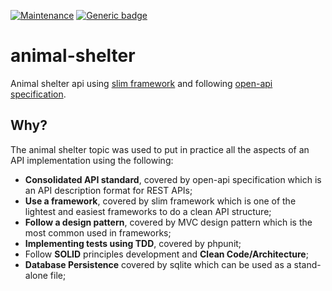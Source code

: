 [![Maintenance](https://img.shields.io/badge/Maintained%3F-no-red.svg)](https://bitbucket.org/lbesson/ansi-colors)
[![Generic badge](https://img.shields.io/badge/Status-Deprecated-orange.svg)](https://shields.io/)

# animal-shelter
Animal shelter api using [slim framework](http://www.slimframework.com/) and following [open-api specification](https://swagger.io/docs/specification/about/).

## Why?
The animal shelter topic was used to put in practice all the aspects of an API implementation using the following:

- **Consolidated API standard**, covered by open-api specification which is an API description format for REST APIs;
- **Use a framework**, covered by slim framework which is one of the lightest and easiest frameworks to do a clean API structure;
- **Follow a design pattern**, covered by MVC design pattern which is the most common used in frameworks;
- **Implementing tests using TDD**, covered by phpunit;
- Follow **SOLID** principles development and **Clean Code/Architecture**;
- **Database Persistence** covered by sqlite which can be used as a stand-alone file;
